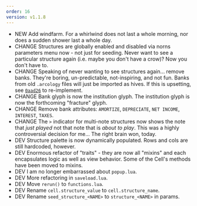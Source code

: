 ```yaml
---
order: 16
version: v1.1.8
---
```

- <span class="badge badge-pill badge-success">NEW</span> Add windfarm. For a whirlwind does not last a whole morning, nor does a sudden shower last a whole day.
- <span class="badge badge-pill badge-danger">CHANGE</span> Structures are globally enabled and disabled via norns parameters menu now - not just for seeding. Never want to see a particular structure again (i.e. maybe you don't have a crow)? Now you don't have to. 
- <span class="badge badge-pill badge-danger">CHANGE</span> Speaking of never wanting to see structures again... remove banks. They're boring, un-predictable, not-inspiring, and not fun. Banks from old `.arcology` files will just be imported as hives. If this is upsetting, see [`0aad26`](https://github.com/northern-information/arcologies/commit/0aad26b48908a65c9971858786984260bd647f81) to re-implement.
- <span class="badge badge-pill badge-danger">CHANGE</span> Bank glyph is now the institution glyph. The institution glyph is now the forthcoming "fracture" glyph. 
- <span class="badge badge-pill badge-danger">CHANGE</span> Remove bank attributes: `AMORTIZE`, `DEPRECIATE`, `NET INCOME`, `INTEREST`, `TAXES`.
- <span class="badge badge-pill badge-danger">CHANGE</span> The `>` indicator for multi-note structures now shows the note that _just played_ not that note that is _about to play_. This was a highly controversial decision for me... The right brain won, today.
- <span class="badge badge-pill badge-secondary">DEV</span> Structure palette is now dynamically populated. Rows and cols are still hardcoded, however.
- <span class="badge badge-pill badge-secondary">DEV</span> Enormous refactor of "traits" - they are now all "mixins" and each encapsulates logic as well as view behavior. Some of the Cell's methods have been moved to mixins.
- <span class="badge badge-pill badge-secondary">DEV</span> I am no longer embarrassed about `popup.lua`.
- <span class="badge badge-pill badge-secondary">DEV</span> More refactoring in `saveload.lua`.
- <span class="badge badge-pill badge-secondary">DEV</span> Move `rerun()` to `functions.lua`.
- <span class="badge badge-pill badge-secondary">DEV</span> Rename `cell.structure_value` to `cell.structure_name`.
- <span class="badge badge-pill badge-secondary">DEV</span> Rename `seed_structure_<NAME>` to `structure_<NAME>` in params.
